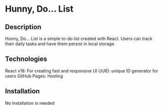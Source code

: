 # Hunny, Do... List

## Description

Hunny, Do... List is a simple to-do list created with React. Users can track their daily tasks and have them persist in local storage

## Technologies

React v18: For creating fast and responsive UI
UUID: unique ID generator for users
GitHub Pages: Hosting

## Installation

No installation is needed
